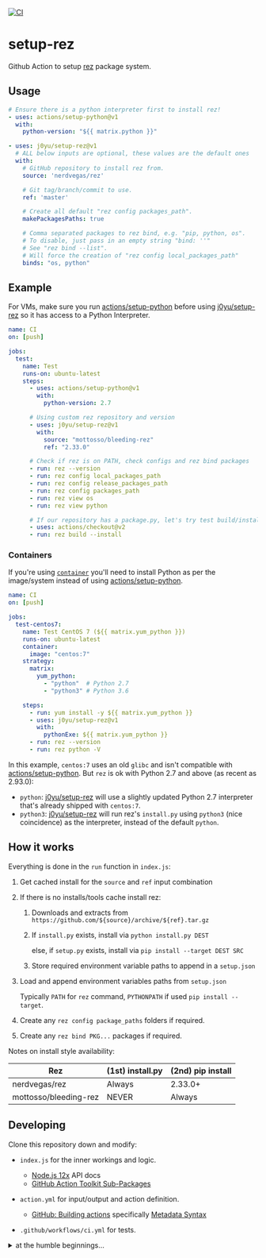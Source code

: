 [![CI](https://github.com/j0yu/setup-rez/workflows/CI/badge.svg?branch=main)](https://github.com/j0yu/setup-rez/actions?query=branch:main+workflow:CI)

# setup-rez

Github Action to setup [rez] package system.


## Usage

```yaml
# Ensure there is a python interpreter first to install rez!
- uses: actions/setup-python@v1
  with:
    python-version: "${{ matrix.python }}"

- uses: j0yu/setup-rez@v1
  # ALL below inputs are optional, these values are the default ones
  with:
    # GitHub repository to install rez from.
    source: 'nerdvegas/rez'

    # Git tag/branch/commit to use.
    ref: 'master'

    # Create all default "rez config packages_path".
    makePackagesPaths: true

    # Comma separated packages to rez bind, e.g. "pip, python, os".
    # To disable, just pass in an empty string "bind: ''"
    # See "rez bind --list".
    # Will force the creation of "rez config local_packages_path"
    binds: "os, python"
```

## Example

For VMs, make sure you run [actions/setup-python] before using
[j0yu/setup-rez] so it has access to a Python Interpreter.

```yaml
name: CI
on: [push]

jobs:
  test:
    name: Test
    runs-on: ubuntu-latest
    steps:
      - uses: actions/setup-python@v1
        with:
          python-version: 2.7

      # Using custom rez repository and version
      - uses: j0yu/setup-rez@v1
        with:
          source: "mottosso/bleeding-rez"
          ref: "2.33.0"

      # Check if rez is on PATH, check configs and rez bind packages
      - run: rez --version
      - run: rez config local_packages_path
      - run: rez config release_packages_path
      - run: rez config packages_path
      - run: rez view os
      - run: rez view python

      # If our repository has a package.py, let's try test build/installing it
      - uses: actions/checkout@v2
      - run: rez build --install
```

### Containers

If you're using [`container`](https://docs.github.com/en/actions/reference/workflow-syntax-for-github-actions#jobsjob_idcontainer)
you'll need to install Python as per the image/system instead of using [actions/setup-python].


```yaml
name: CI
on: [push]

jobs:
  test-centos7:
    name: Test CentOS 7 (${{ matrix.yum_python }})
    runs-on: ubuntu-latest
    container:
      image: "centos:7"
    strategy:
      matrix:
        yum_python:
          - "python"  # Python 2.7
          - "python3" # Python 3.6

    steps:
      - run: yum install -y ${{ matrix.yum_python }}
      - uses: j0yu/setup-rez@v1
        with:
          pythonExe: ${{ matrix.yum_python }}
      - run: rez --version
      - run: rez python -V
```

In this example, `centos:7` uses an old `glibc` and isn't compatible with
[actions/setup-python]. But `rez` is ok with Python 2.7 and above (as recent as 2.93.0):

- `python`: [j0yu/setup-rez] will use a slightly updated Python 2.7 interpreter that's
  already shipped with `centos:7`.
- `python3`: [j0yu/setup-rez] will run rez's `install.py` using `python3`
  (nice coincidence) as the interpreter, instead of the default `python`.


## How it works

Everything is done in the `run` function in `index.js`:

1. Get cached install for the `source` and `ref` input combination
1. If there is no installs/tools cache install rez:
    1. Downloads and extracts from `https://github.com/${source}/archive/${ref}.tar.gz`
    1. If `install.py` exists, install via `python install.py DEST`

         else, if `setup.py` exists, install via `pip install --target DEST SRC`
    1. Store required environment variable paths to append in a `setup.json`
1. Load and append environment variables paths from `setup.json`

   Typically `PATH` for `rez` command, `PYTHONPATH` if used `pip install --target`.

1. Create any `rez config package_paths` folders if required.
1. Create any `rez bind PKG...` packages if required.

Notes on install style availability:

Rez                   | (1st) install.py | (2nd) pip install
----------------------|------------------|------------------
nerdvegas/rez         | Always           | 2.33.0+
mottosso/bleeding-rez | NEVER            | Always


## Developing

Clone this repository down and modify:

- `index.js` for the inner workings and logic.

    - [Node.js 12x] API docs
    - [GitHub Action Toolkit Sub-Packages]

- `action.yml` for input/output and action definition.

    - [GitHub: Building actions] specifically [Metadata Syntax]

- `.github/workflows/ci.yml` for tests.



<details><summary>at the humble beginnings...</summary>

I didn't want to have npm installed, so here's the Docker contained way I
worked on CentOS-7. See [Creating a JavaScript action].

1. Clone this repository.
1. `cd` into the repository.
1. Edit the `action.yml`
1. Setup `npm` package using Docker container.

    ```bash
    alias npm="docker run --rm -it -v "$(pwd):$(pwd)" --user "$(id -u):$(id -g)" -w "$(pwd)" node:12 npm"
    npm init -y
    npm install @actions/core --save
    npm install @actions/exec --save
    npm install @actions/io --save
    npm install @actions/tool-cache --save
    ```
1. Edit the `index.js`
1. Add paths required, then push:

    ```bash
    git add --force action.yml index.js node_modules/* package.json package-lock.json README.md
    git commit
    git push
    ```

</details>


[j0yu/setup-rez]: github.com/j0yu/setup-rez
[actions/setup-python]: github.com/actions/setup-python
[GitHub Action Toolkit Sub-Packages]: https://github.com/actions/toolkit#packages
[Metadata Syntax]: https://help.github.com/en/actions/building-actions/metadata-syntax-for-github-actions
[Node.js 12x]: https://nodejs.org/dist/latest-v12.x/docs/api/
[GitHub: Building actions]: https://help.github.com/en/actions/building-actions
[rez]: https://github.com/nerdvegas/rez
[actions/setup-python]: https://github.com/actions/setup-python
[Creating a JavaScript action]: https://help.github.com/en/actions/building-actions/creating-a-javascript-action
